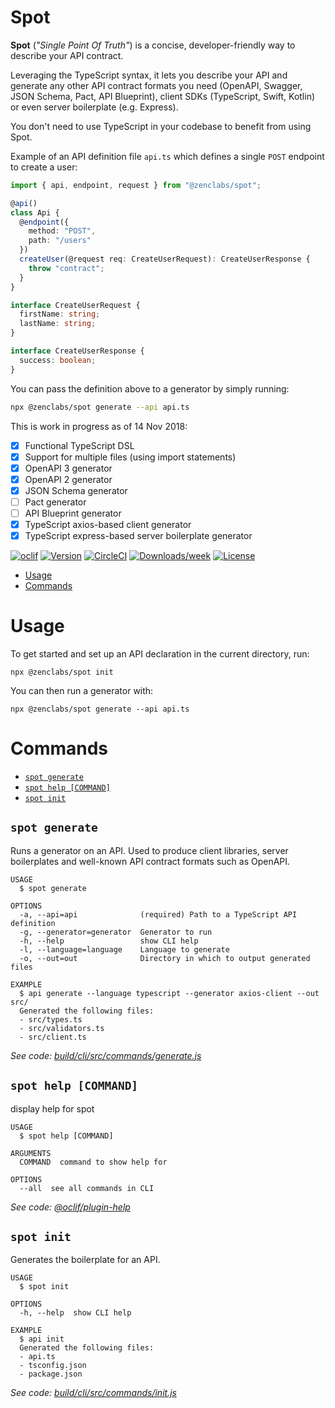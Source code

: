 Spot
===

**Spot** (*"Single Point Of Truth"*) is a concise, developer-friendly way to describe your API contract.

Leveraging the TypeScript syntax, it lets you describe your API and generate any other API contract formats you need (OpenAPI, Swagger, JSON Schema, Pact, API Blueprint), client SDKs (TypeScript, Swift, Kotlin) or even server boilerplate (e.g. Express).

You don't need to use TypeScript in your codebase to benefit from using Spot.

Example of an API definition file `api.ts` which defines a single `POST` endpoint to create a user:
```typescript
import { api, endpoint, request } from "@zenclabs/spot";

@api()
class Api {
  @endpoint({
    method: "POST",
    path: "/users"
  })
  createUser(@request req: CreateUserRequest): CreateUserResponse {
    throw "contract";
  }
}

interface CreateUserRequest {
  firstName: string;
  lastName: string;
}

interface CreateUserResponse {
  success: boolean;
}
```

You can pass the definition above to a generator by simply running:
```sh
npx @zenclabs/spot generate --api api.ts
```

This is work in progress as of 14 Nov 2018:
- [x] Functional TypeScript DSL
- [x] Support for multiple files (using import statements)
- [x] OpenAPI 3 generator
- [x] OpenAPI 2 generator
- [x] JSON Schema generator
- [ ] Pact generator
- [ ] API Blueprint generator
- [x] TypeScript axios-based client generator
- [x] TypeScript express-based server boilerplate generator

[![oclif](https://img.shields.io/badge/cli-oclif-brightgreen.svg)](https://oclif.io)
[![Version](https://img.shields.io/npm/v/@zenclabs/spot.svg)](https://npmjs.org/package/@zenclabs/spot)
[![CircleCI](https://circleci.com/gh/zenclabs/spot/tree/master.svg?style=shield)](https://circleci.com/gh/zenclabs/spot/tree/master)
[![Downloads/week](https://img.shields.io/npm/dw/@zenclabs/spot.svg)](https://npmjs.org/package/@zenclabs/spot)
[![License](https://img.shields.io/npm/l/@zenclabs/spot.svg)](https://github.com/zenclabs/spot/blob/master/package.json)

<!-- toc -->
* [Usage](#usage)
* [Commands](#commands)
<!-- tocstop -->
# Usage

To get started and set up an API declaration in the current directory, run:
```
npx @zenclabs/spot init
```

You can then run a generator with:
```
npx @zenclabs/spot generate --api api.ts
```

# Commands
<!-- commands -->
* [`spot generate`](#spot-generate)
* [`spot help [COMMAND]`](#spot-help-command)
* [`spot init`](#spot-init)

## `spot generate`

Runs a generator on an API. Used to produce client libraries, server boilerplates and well-known API contract formats such as OpenAPI.

```
USAGE
  $ spot generate

OPTIONS
  -a, --api=api              (required) Path to a TypeScript API definition
  -g, --generator=generator  Generator to run
  -h, --help                 show CLI help
  -l, --language=language    Language to generate
  -o, --out=out              Directory in which to output generated files

EXAMPLE
  $ api generate --language typescript --generator axios-client --out src/
  Generated the following files:
  - src/types.ts
  - src/validators.ts
  - src/client.ts
```

_See code: [build/cli/src/commands/generate.js](https://github.com/zenclabs/spot/blob/v0.1.24/build/cli/src/commands/generate.js)_

## `spot help [COMMAND]`

display help for spot

```
USAGE
  $ spot help [COMMAND]

ARGUMENTS
  COMMAND  command to show help for

OPTIONS
  --all  see all commands in CLI
```

_See code: [@oclif/plugin-help](https://github.com/oclif/plugin-help/blob/v2.1.3/src/commands/help.ts)_

## `spot init`

Generates the boilerplate for an API.

```
USAGE
  $ spot init

OPTIONS
  -h, --help  show CLI help

EXAMPLE
  $ api init
  Generated the following files:
  - api.ts
  - tsconfig.json
  - package.json
```

_See code: [build/cli/src/commands/init.js](https://github.com/zenclabs/spot/blob/v0.1.24/build/cli/src/commands/init.js)_
<!-- commandsstop -->
